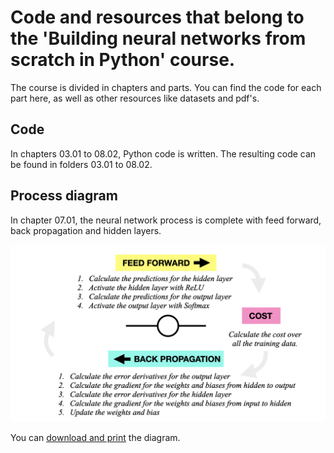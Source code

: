 # Code and resources that belong to the 'Building neural networks from scratch in Python' course.

The course is divided in chapters and parts. You can find the code for each part here, as well as other resources like datasets and pdf's.

## Code

In chapters 03.01 to 08.02, Python code is written. The resulting code can be found in folders 03.01 to 08.02.

## Process diagram

In chapter 07.01, the neural network process is complete with feed forward, back propagation and hidden layers.

![neural network process](https://github.com/madeinouweland/nn/blob/master/resources/nn%20process%20diagram.jpeg)

You can [download and print](https://github.com/madeinouweland/nn/blob/master/resources/nn%20process%20diagram.pdf) the diagram.
